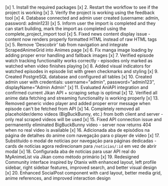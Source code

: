 [x] 1. Install the required packages
[x] 2. Restart the workflow to see if the project is working
[x] 3. Verify the project is working using the feedback tool
[x] 4. Database connected and admin user created (username: admin, password: admin123)
[x] 5. Inform user the import is completed and they can start building, mark the import as completed using the complete_project_import tool
[x] 5. Fixed news content display issue - content now renders properly formatted HTML instead of raw HTML tags
[x] 5. Remove 'Descobrir' tab from navigation and integrate ScrapedAnimeGrid into Animes page
[x] 6. Fix manga image loading by adding proper error handling and fallback images
[x] 7. Verified episode watch tracking functionality works correctly - episodes only marked as watched when video finishes playing
[x] 8. Added visual indicators for watched episodes in episode list with green checkmarks and styling
[x] 9. Created PostgreSQL database and configured all tables
[x] 10. Created admin user with credentials: username="admin", password="admin123", displayName="Admin Admin"
[x] 11. Evaluated AniAPI integration and confirmed current Jikan API + scraping setup is optimal
[x] 12. Verified all anime data fetching and streaming functionality is working properly
[x] 13. Removed generic video player and added proper error message when episode can't be fetched from API
[x] 14. Completely removed all placeholder/demo videos (BigBuckBunny, etc.) from both client and server - only real scraped videos will be used
[x] 15. Fixed API connection issue and permanently eliminated BigBuckBunny video - server now returns 404 when no real video is available
[x] 16. Adicionada aba de episódios na página de detalhes do anime com navegação para o player de vídeo
[x] 17. Substituído o modal de notícias por navegação para páginas dedicadas - cards de notícias agora redirecionam para `/noticias/:id` em vez de abrir modal
[x] 18. Configurada aba de notícias para usar API real do MyAnimeList via Jikan como método primário
[x] 19. Redesigned Community interface inspired by Otanix with enhanced layout, left profile sidebar, right sidebar features, improved search, and better visual design
[x] 20. Enhanced SocialPost component with card layout, better media grid, anime references, and improved interaction design